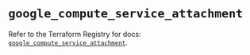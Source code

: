 # `google_compute_service_attachment`

Refer to the Terraform Registry for docs: [`google_compute_service_attachment`](https://registry.terraform.io/providers/hashicorp/google-beta/6.4.0/docs/resources/google_compute_service_attachment).

